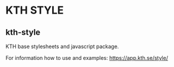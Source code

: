 # KTH STYLE

## kth-style

KTH base stylesheets and javascript package.

For information how to use and examples: https://app.kth.se/style/
